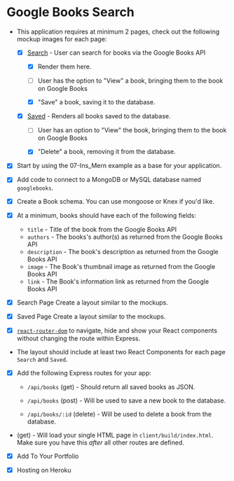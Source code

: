 # Google Books Search

* This application requires at minimum 2 pages, check out the following mockup images for each page:

  * [x] [Search](Search.png) - User can search for books via the Google Books API
  
    * [x] Render them here. 

    * [ ] User has the option to "View" a book, bringing them to the book on Google Books

    * [x] "Save" a book, saving it to the database.

  * [x] [Saved](Saved.png) - Renders all books saved to the database. 
  
    * [ ] User has an option to "View" the book, bringing them to the book on Google Books
  
    * [x] "Delete" a book, removing it from the database.

* [x] Start by using the 07-Ins_Mern example as a base for your application.

* [x] Add code to connect to a MongoDB or MySQL database named `googlebooks`.

* [x] Create a Book schema. You can use mongoose or Knex if you'd like.

* [x] At a minimum, books should have each of the following fields:
    * `title` - Title of the book from the Google Books API
    * `authors` - The books's author(s) as returned from the Google Books API
    * `description` - The book's description as returned from the Google Books API
    * `image` - The Book's thumbnail image as returned from the Google Books API
    * `link` - The Book's information link as returned from the Google Books API

* [x] Search Page Create a layout similar to the mockups. 
* [x] Saved Page Create a layout similar to the mockups. 

* [x] [`react-router-dom`](https://github.com/reactjs/react-router) to navigate, hide and show your React components without changing the route within Express.

* The layout should include at least two React Components for each page `Search` and `Saved`.

* [x] Add the following Express routes for your app:

    * `/api/books` (get) - Should return all saved books as JSON.

    * `/api/books` (post) - Will be used to save a new book to the database.

    * `/api/books/:id` (delete) - Will be used to delete a book from the database.

* (get) - Will load your single HTML page in `client/build/index.html`. Make sure you have this _after_ all other routes are defined.


* [x] Add To Your Portfolio

* [x] Hosting on Heroku





